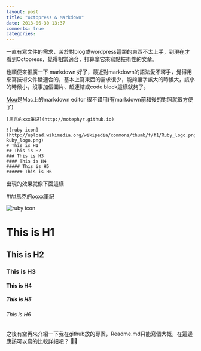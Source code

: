 ```yaml
---
layout: post
title: "octopress & Markdown"
date: 2013-06-30 13:37
comments: true
categories: 
---
```


一直有寫文件的需求，苦於對blog或wordpress這類的東西不太上手，到現在才看到Octopress，覺得相當適合，打算拿它來寫點技術性的文章。

也順便來推廣一下 markdown 好了，最近對markdown的語法愛不釋手，覺得用來寫技術文件蠻適合的，基本上寫東西的需求很少，能夠讓字該大的時候大，該小的時候小，沒事加個圖片、超連結或code block這樣就夠了。

[Mou](http://mouapp.com)是Mac上的markdown editor 很不錯用(有markdown前和後的對照就很方便了)


```
[馬克的xxx筆記](http://motephyr.github.io)

![ruby icon](http://upload.wikimedia.org/wikipedia/commons/thumb/f/f1/Ruby_logo.png/105px-Ruby_logo.png)
# This is H1 
## This is H2
### This is H3
#### This is H4
##### This is H5
###### This is H6
```

出現的效果就像下面這樣


###[馬克的ooxx筆記](http://motephyr.github.io)

![ruby icon](http://upload.wikimedia.org/wikipedia/commons/thumb/f/f1/Ruby_logo.png/105px-Ruby_logo.png)
# This is H1 
## This is H2
### This is H3
#### This is H4
##### This is H5
###### This is H6

之後有空再來介紹一下我在github放的專案，Readme.md只能寫個大概，在這邊應該可以寫的比較詳細吧？